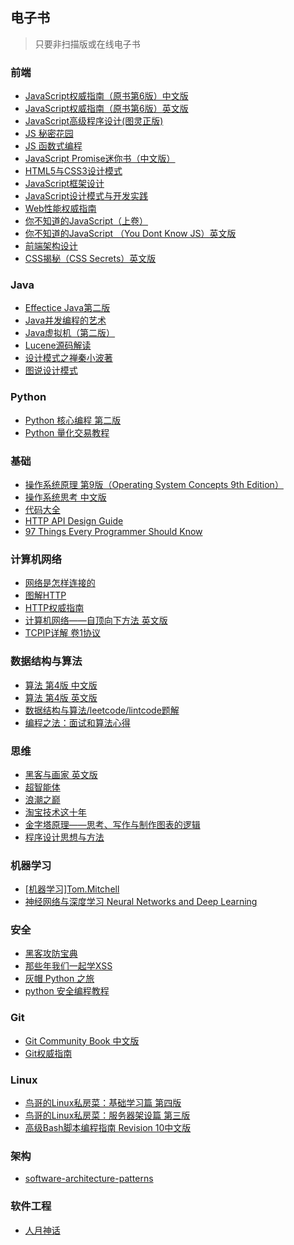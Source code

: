 ## 电子书
> 只要非扫描版或在线电子书

### 前端
- [JavaScript权威指南（原书第6版）中文版](https://github.com/77ircloud/share/blob/master/books/JavaScript%E6%9D%83%E5%A8%81%E6%8C%87%E5%8D%97%EF%BC%88%E5%8E%9F%E4%B9%A6%E7%AC%AC6%E7%89%88%EF%BC%89.pdf)
- [JavaScript权威指南（原书第6版）英文版](https://github.com/77ircloud/share/blob/master/books/JavaScript.The.Definitive.Guide.pdf)
- [JavaScript高级程序设计(图灵正版)](https://github.com/77ircloud/share/blob/master/books/JavaScript%E9%AB%98%E7%BA%A7%E7%A8%8B%E5%BA%8F%E8%AE%BE%E8%AE%A1(%E5%9B%BE%E7%81%B5%E6%AD%A3%E7%89%88).pdf)
- [JS 秘密花园](http://bonsaiden.github.io/JavaScript-Garden/zh/)
- [JS 函数式编程](https://llh911001.gitbooks.io/mostly-adequate-guide-chinese/content/)
- [JavaScript Promise迷你书（中文版）](https://wohugb.gitbooks.io/promise/content/index.html)
- [HTML5与CSS3设计模式](https://github.com/77ircloud/share/blob/master/books/HTML5%E4%B8%8ECSS3%E8%AE%BE%E8%AE%A1%E6%A8%A1%E5%BC%8F.pdf)
- [JavaScript框架设计](https://github.com/77ircloud/share/blob/master/books/JavaScript%E6%A1%86%E6%9E%B6%E8%AE%BE%E8%AE%A1%E6%96%B0.pdf)
- [JavaScript设计模式与开发实践](https://github.com/77ircloud/share/blob/master/books/JavaScript%E8%AE%BE%E8%AE%A1%E6%A8%A1%E5%BC%8F%E4%B8%8E%E5%BC%80%E5%8F%91%E5%AE%9E%E8%B7%B5.pdf)
- [Web性能权威指南](https://github.com/77ircloud/share/blob/master/books/Web%E6%80%A7%E8%83%BD%E6%9D%83%E5%A8%81%E6%8C%87%E5%8D%97%20.pdf)
- [你不知道的JavaScript（上卷）](https://github.com/77ircloud/share/blob/master/books/%E4%BD%A0%E4%B8%8D%E7%9F%A5%E9%81%93%E7%9A%84JavaScript%EF%BC%88%E4%B8%8A%E5%8D%B7%EF%BC%89.pdf)
- [你不知道的JavaScript （You Dont Know JS）英文版](https://github.com/getify/You-Dont-Know-JS)
- [前端架构设计](https://github.com/77ircloud/share/blob/master/books/%E5%89%8D%E7%AB%AF%E6%9E%B6%E6%9E%84%E8%AE%BE%E8%AE%A1.pdf)
- [CSS揭秘（CSS Secrets）英文版](https://github.com/77ircloud/share/blob/master/books/CSS-Secrets.pdf)


### Java
- [Effectice Java第二版](https://github.com/77ircloud/share/blob/master/books/Effectice%20Java%E7%AC%AC%E4%BA%8C%E7%89%88.pdf)
- [Java并发编程的艺术](https://github.com/77ircloud/share/blob/master/books/Java%E5%B9%B6%E5%8F%91%E7%BC%96%E7%A8%8B%E7%9A%84%E8%89%BA%E6%9C%AF.pdf)
- [Java虚拟机（第二版）](https://github.com/77ircloud/share/blob/master/books/Java%E8%99%9A%E6%8B%9F%E6%9C%BA%EF%BC%88%E7%AC%AC%E4%BA%8C%E7%89%88%EF%BC%89.pdf)
- [Lucene源码解读](https://github.com/77ircloud/share/blob/master/books/Lucene%E6%BA%90%E7%A0%81%E8%A7%A3%E8%AF%BB.pdf)
- [设计模式之禅秦小波著](https://github.com/77ircloud/share/blob/master/books/%E8%AE%BE%E8%AE%A1%E6%A8%A1%E5%BC%8F%E4%B9%8B%E7%A6%85%E7%A7%A6%E5%B0%8F%E6%B3%A2%E8%91%97%EF%BC%88%E9%9D%9E%E6%89%AB%E6%8F%8F%E7%89%88%EF%BC%89.pdf)
- [图说设计模式](https://design-patterns.readthedocs.io/zh_CN/latest/)

### Python
- [Python 核心编程 第二版](https://wizardforcel.gitbooks.io/core-python-2e/content/)
- [Python 量化交易教程](https://wizardforcel.gitbooks.io/python-quant-uqer/content/)

### 基础
- [操作系统原理 第9版（Operating System Concepts 9th Edition）](https://github.com/77ircloud/share/blob/master/books/Operating%20System%20Concepts%209th%20Edition.pdf)
- [操作系统思考 中文版](https://wizardforcel.gitbooks.io/think-os/content/)
- [代码大全](https://github.com/77ircloud/share/blob/master/books/%E4%BB%A3%E7%A0%81%E5%A4%A7%E5%85%A8%E9%9D%9E%E6%89%AB%E6%8F%8F%E7%89%88.pdf)
- [HTTP API Design Guide](https://geemus.gitbooks.io/http-api-design/content/en/index.html)
- [97 Things Every Programmer Should Know](https://97-things-every-x-should-know.gitbooks.io/97-things-every-programmer-should-know/content/en/index.html)


### 计算机网络
- [网络是怎样连接的](https://github.com/77ircloud/share/blob/master/books/%E7%BD%91%E7%BB%9C%E6%98%AF%E6%80%8E%E6%A0%B7%E8%BF%9E%E6%8E%A5%E7%9A%84.pdf)
- [图解HTTP](https://github.com/77ircloud/share/blob/master/books/%E5%9B%BE%E8%A7%A3HTTP%20.pdf)
- [HTTP权威指南](https://github.com/77ircloud/share/blob/master/books/HTTP%E6%9D%83%E5%A8%81%E6%8C%87%E5%8D%97.pdf)
- [计算机网络——自顶向下方法 英文版](https://github.com/77ircloud/share/blob/master/books/%E8%AE%A1%E7%AE%97%E6%9C%BA%E7%BD%91%E7%BB%9C%E5%8E%9F%E7%90%86%EF%BC%9A%E8%87%AA%E9%A1%B6%E5%90%91%E4%B8%8B%E6%96%B9%E6%B3%95%EF%BC%88%E7%AC%AC6%E7%89%88%E8%8B%B1%E6%96%87%E7%89%88%EF%BC%89.pdf)
- [TCPIP详解 卷1协议](https://github.com/77ircloud/share/blob/master/books/TCPIP%E8%AF%A6%E8%A7%A3%20%E5%8D%B71%E5%8D%8F%E8%AE%AE.pdf)

### 数据结构与算法
- [算法 第4版 中文版](https://github.com/77ircloud/share/blob/master/books/Algorithms%20(4th%20Edition)%20(%E4%B8%AD%E6%96%87%E7%89%88)%20(Robert%20Sedgewick%20and%20Kevin%20Wayne).pdf)
- [算法 第4版 英文版](https://github.com/77ircloud/share/blob/master/books/Algorithms%20(4th%20Edition)%20(Robert%20Sedgewick%20and%20Kevin%20Wayne).pdf)
- [数据结构与算法/leetcode/lintcode题解](https://algorithm.yuanbin.me/zh-hans/)
- [编程之法：面试和算法心得](https://wizardforcel.gitbooks.io/the-art-of-programming-by-july/content/)


### 思维
- [黑客与画家 英文版](https://github.com/77ircloud/share/blob/master/books/Hackers.and.Painters.pdf)
- [超智能体](https://yjango.gitbooks.io/superorganism/content/chapter1.html)
- [浪潮之巅](https://github.com/77ircloud/share/blob/master/books/%E6%B5%AA%E6%BD%AE%E4%B9%8B%E5%B7%85.pdf)
- [淘宝技术这十年](https://github.com/77ircloud/share/blob/master/books/%E6%B7%98%E5%AE%9D%E6%8A%80%E6%9C%AF%E8%BF%99%E5%8D%81%E5%B9%B4.pdf)
- [金字塔原理——思考、写作与制作图表的逻辑](https://github.com/77ircloud/share/blob/master/books/%E9%87%91%E5%AD%97%E5%A1%94%E5%8E%9F%E7%90%86%E2%80%94%E2%80%94%E6%80%9D%E8%80%83%E3%80%81%E5%86%99%E4%BD%9C%E4%B8%8E%E5%88%B6%E4%BD%9C%E5%9B%BE%E8%A1%A8%E7%9A%84%E9%80%BB%E8%BE%91.pdf)
- [程序设计思想与方法](https://wizardforcel.gitbooks.io/sjtu-cs902-courseware/content/)


### 机器学习
- [[机器学习]Tom.Mitchell](https://github.com/77ircloud/share/blob/master/books/%5B%E6%9C%BA%E5%99%A8%E5%AD%A6%E4%B9%A0%5DTom.Mitchell.pdf)
- [神经网络与深度学习 Neural Networks and Deep Learning](https://hit-scir.gitbooks.io/neural-networks-and-deep-learning-zh_cn/content/)

### 安全
- [黑客攻防宝典](https://github.com/77ircloud/share/blob/master/books/%5B%E9%BB%91%E5%AE%A2%E6%94%BB%E9%98%B2%E6%8A%80%E6%9C%AF%E5%AE%9D%E5%85%B8%5D.(The.Web.Application.Hacker's.Handbook.Finding.and.Exploiting.Security.Flaws%2C.2ed)%2C.Stuttard%2C.Pinto%2C.%E6%96%87%E5%AD%97%E7%89%88.pdf)
- [那些年我们一起学XSS](https://wizardforcel.gitbooks.io/xss-naxienian/content/)
- [灰帽 Python 之旅](https://wizardforcel.gitbooks.io/grey-hat-python/content/)
- [python 安全编程教程](https://wizardforcel.gitbooks.io/py-sec-tutorial/content/)

### Git
- [Git Community Book 中文版](http://gitbook.liuhui998.com/index.html)
- [Git权威指南](http://www.worldhello.net/gotgit/)


### Linux
- [鸟哥的Linux私房菜：基础学习篇 第四版](https://wizardforcel.gitbooks.io/vbird-linux-basic-4e/content/)
- [鸟哥的Linux私房菜：服务器架设篇 第三版](https://wizardforcel.gitbooks.io/vbird-linux-server-3e/content/)
- [高级Bash脚本编程指南 Revision 10中文版](https://linuxstory.gitbooks.io/advanced-bash-scripting-guide-in-chinese/content/)


### 架构
- [software-architecture-patterns](https://github.com/77ircloud/share/blob/master/books/software-architecture-patterns.pdf)

### 软件工程
- [人月神话](https://github.com/77ircloud/share/blob/master/books/%E4%BA%BA%E6%9C%88%E7%A5%9E%E8%AF%9D.pdf)


